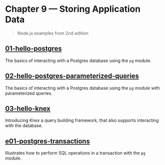 # Chapter 9 &mdash; Storing Application Data
> Node.js examples from 2nd edition

## [01-hello-postgres](./01-hello-postgres/)
The basics of interacting with a Postgres database using the `pg` module.

## [02-hello-postgres-parameterized-queries](./02-hello-postgres-parameterized-queries/)
The basics of interacting with a Postgres database using the `pg` module with parameterized queries.

## [03-hello-knex](./03-hello-knex/)
Introducing *Knex* a query building framework, that also supports interacting with the database.

## [e01-postgres-transactions](./e01-postgres-transactions/)
Illustrates how to perform SQL operations in a transaction with the `pg` module.
